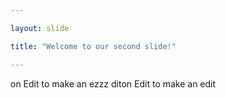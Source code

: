 ```yaml
---

layout: slide

title: "Welcome to our second slide!"

---
```

on Edit to make an ezzz
diton Edit to make an edit
